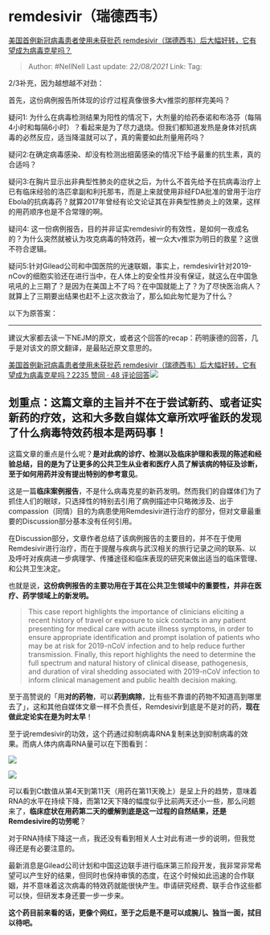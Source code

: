 # remdesivir（瑞德西韦）
[美国首例新冠病毒患者使用未获批药 remdesivir（瑞德西韦）后大幅好转，它有望成为病毒克星吗？](https://www.zhihu.com/question/368940464/answer/994380235)

> Author: #NellNell 
> Last update: *22/08/2021* 
> Link:
> Tag:  

2/3补充，因为越想越不对劲：

首先，这份病例报告所体现的诊疗过程真像很多大v推崇的那样完美吗？

疑问1: 为什么在病毒检测结果为阳性的情况下，大剂量的给药泰诺和布洛芬（每隔4小时和每隔6小时）？看起来是为了尽力退烧。但我们都知道发热是身体对抗病毒的必然反应，适当降温就可以了，真的需要如此剂量用药吗？

疑问2:在确定病毒感染、却没有检测出细菌感染的情况下给予最重的抗生素，真的合适吗？

疑问3:在胸片显示出非典型性肺炎的症状之后，为什么不首先给予在抗病毒治疗上已有临床经验的洛匹拿副和利托那韦，而是上来就使用非经FDA批准的曾用于治疗Ebola的抗病毒药？就算2017年曾经有论文论证其在非典型性肺炎上的效果，这样的用药顺序也是不合常理的啊。

疑问4: 这一份病例报告，目的并非证实remdesivir的有效性，是如何一夜成名的？为什么突然就被认为攻克病毒的特效药，被一众大v推崇为明日的救星？这很不符合逻辑。

疑问5:针对Gilead公司和中国医院的光速联姻，事实上，remdesivir针对2019-nCov的细胞实验还在进行当中，在人体上的安全性并没有保证，就这么在中国急吼吼的上三期了？是因为在美国上不了吗？在中国就能上了？为了尽快医治病人？就算上了三期要出结果也赶不上这次救治了，那么如此匆忙是为了什么？

以下为原答案：

---

建议大家都去读一下NEJM的原文，或者这个回答的recap：药明康德的回答，几乎是对该文的原文翻译，是最贴近原文意思的。

[美国首例新冠病毒患者使用未获批药 remdesivir（瑞德西韦）后大幅好转，它有望成为病毒克星吗？2235 赞同 · 48 评论回答![](https://pic1.zhimg.com/v2-931a57e03e9f7dbbc505d18d7859f752_180x120.jpg?source=c8b7c179)](https://www.zhihu.com/question/368940464/answer/993040786)

## 划重点：这篇文章的主旨并不在于尝试新药、或者证实新药的疗效，这和大多数自媒体文章所欢呼雀跃的发现了什么病毒特效药根本是两码事！

这篇文章的重点是什么呢？**是对此病的诊疗、检测以及临床护理和表现的陈述和经验总结，目的是为了让更多的公共卫生从业者和医疗人员了解该病的特征及诊断，至于如何用药并没有提出特别的参考意见**。

这是一篇**临床案例报告**，不是什么病毒克星的新药发明。然而我们的自媒体们为了抓住人们的眼球，只选择性的特别去引用了病例描述中只略微涉及、出于compassion（同情）目的为病患使用Remdesivir进行治疗的部分，但对文章最重要的Discussion部分基本没有任何引用。

在Discussion部分，文章作者总结了该病例报告的主要目的，并不在于使用Remdesivir进行治疗，而在于提醒与疾病与武汉相关的旅行记录之间的联系、以及呼吁对疾病进一步病理学、传播途径和临床表现的研究来做出适当的临床管理、和公共卫生决定。

也就是说，**这份病例报告的主要功用在于其在公共卫生领域中的重要性，并非在医疗、药学领域上的新发明。**

> This case report highlights the importance of clinicians eliciting a recent history of travel or exposure to sick contacts in any patient presenting for medical care with acute illness symptoms, in order to ensure appropriate identification and prompt isolation of patients who may be at risk for 2019-nCoV infection and to help reduce further transmission. Finally, this report highlights the need to determine the full spectrum and natural history of clinical disease, pathogenesis, and duration of viral shedding associated with 2019-nCoV infection to inform clinical management and public health decision making.

至于高赞说的「用**对的药物**，可以**药到病除**，比有些不靠谱的药物不知道高到哪里去了」，这和其他自媒体文章一样不负责任，Remdesivir到底是不是对的药，**现在做此定论实在是为时太早**！

至于说remdesivir的功效，这个药通过抑制病毒RNA复制来达到抑制病毒的效果。而病人体内病毒RNA量可以在下图看到：

![](https://pic3.zhimg.com/50/v2-c028bdb0c463c0c40d91332093c571bd_720w.jpg?source=c8b7c179)

![](https://pic3.zhimg.com/80/v2-c028bdb0c463c0c40d91332093c571bd_720w.jpg?source=c8b7c179)

可以看到Ct数值从第4天到第11天（用药在第11天晚上）是呈上升的趋势，意味着RNA的水平在持续下降，而第12天下降的幅度似乎比前两天还小一些，那么问题来了，**临床症状在用药第二天的缓解到底是这一过程的自然结果，还是Remdesivire的功劳呢**？

对于RNA持续下降这一点，我还没有看到相关人士对此有进一步的说明，但我觉得还是有必要注意的。

最新消息是Gilead公司计划和中国这边联手进行临床第三阶段开发，我非常非常希望可以产生好的结果，但同时也保持审慎的态度，在这个时候如此迅速的合作联姻，并不意味着这次病毒的特效药就能很快产生。申请研究经费、联手合作这些都可以快，但研发本身还要一步一步来。

**这个药目前来看的话，更像个网红，至于之后是不是可以成腕儿、独当一面，拭目以待吧。**